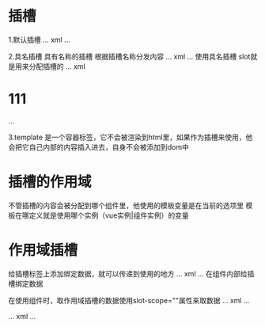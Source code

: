 # 插槽
1.默认插槽
... xml
<slot/>
...

2.具名插槽
具有名称的插槽  根据插槽名称分发内容
... xml
<slot name="header"/>
...
使用具名插槽 slot就是用来分配插槽的
... xml
<h1 slot="header">111</h1>
...

3.template
是一个容器标签，它不会被渲染到html里，如果作为插槽来使用，他会把它自己内部的内容插入进去，自身不会被添加到dom中

# 插槽的作用域
不管插槽的内容会被分配到哪个组件里，他使用的模板变量是在当前的选项里  模板在哪定义就是使用哪个实例（vue实例|组件实例）的变量

# 作用域插槽
给插槽标签上添加绑定数据，就可以传递到使用的地方
... xml
<slot :title="xx" :data="22" name="header" />
...
在组件内部给插槽绑定数据

在使用组件时，取作用域插槽的数据使用slot-scope=""属性来取数据
... xml
<span name="header"></span>
...

... xml
<template name="header"></template>
...